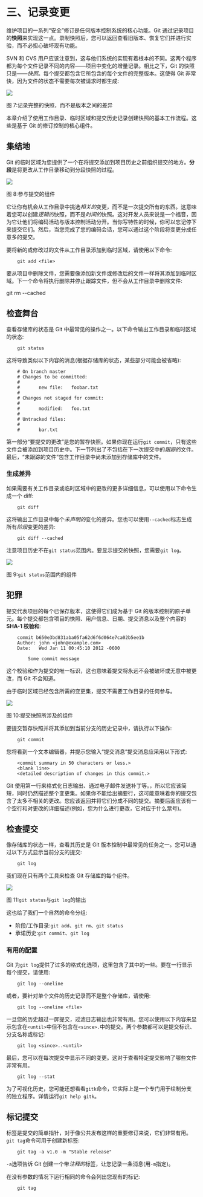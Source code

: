 # 三、记录变更

维护项目的一系列“安全”修订是任何版本控制系统的核心功能。Git 通过记录项目的**快照**来实现这一点。录制快照后，您可以返回查看旧版本、恢复它们并进行实验，而不必担心破坏现有功能。

SVN 和 CVS 用户应该注意到，这与他们系统的实现有着根本的不同。这两个程序都为每个文件记录不同的内容——项目中变化的增量记录。相比之下，Git 的快照只是——*快照*。每个提交都包含它所包含的每个文件的完整版本。这使得 Git 非常快，因为文件的状态不需要每次被请求时都生成:

![](img/image007.png)

图 7:记录完整的快照，而不是版本之间的差异

本章介绍了使用工作目录、临时区域和提交历史记录创建快照的基本工作流程。这些是基于 Git 的修订控制的核心组件。

## 集结地

Git 的临时区域为您提供了一个在将提交添加到项目历史之前组织提交的地方。**分段**是将更改从工作目录移动到分段快照的过程。

![](img/image008.png)

图 8:参与提交的组件

它让你有机会从工作目录中挑选*相关的*变更，而不是一次提交所有的东西。这意味着您可以创建*逻辑的*快照，而不是*时间的*快照。这对开发人员来说是一个福音，因为它让他们将编码活动与版本控制活动分开。当你写特性的时候，你可以忘记停下来提交它们。然后，当您完成了您的编码会话，您可以通过这个阶段将变更分成任意多的提交。

要将新的或修改过的文件从工作目录添加到临时区域，请使用以下命令:

```
    git add <file>

```

要从项目中删除文件，您需要像添加新文件或修改后的文件一样将其添加到临时区域。下一个命令将执行删除并停止跟踪文件，但不会从工作目录中删除文件:

git rm --cached

## 检查舞台

查看存储库的状态是 Git 中最常见的操作之一。以下命令输出工作目录和临时区域的状态:

```
    git status

```

这将导致类似以下内容的消息(根据存储库的状态，某些部分可能会被省略):

```
    # On branch master
    # Changes to be committed:
    #
    #       new file:   foobar.txt
    #
    # Changes not staged for commit:
    #
    #       modified:   foo.txt
    #
    # Untracked files:
    #
    #       bar.txt

```

第一部分“要提交的更改”是您的暂存快照。如果你现在运行`git commit`，只有这些文件会被添加到项目历史中。下一节列出了不包括在下一次提交中的*跟踪的*文件。最后，“未跟踪的文件”包含工作目录中尚未添加到存储库中的文件。

### 生成差异

如果需要有关工作目录或临时区域中的更改的更多详细信息，可以使用以下命令生成一个 diff:

```
    git diff

```

这将输出工作目录中每个*未声明的*变化的差异。您也可以使用`--cached`标志生成所有*阶段*变更的差异:

```
    git diff --cached

```

注意项目历史不在`git status`范围内。要显示提交的快照，您需要`git log`。

![](img/image009.png)

图 9:`git status`范围内的组件

## 犯罪

提交代表项目的每个已保存版本，这使得它们成为基于 Git 的版本控制的原子单元。每个提交都包含项目的快照、用户信息、日期、提交消息以及整个内容的 **SHA-1 校验和**:

```
    commit b650e3bd831aba05fa62d6f6d064e7ca02b5ee1b
    Author: john <john@example.com>
    Date:   Wed Jan 11 00:45:10 2012 -0600

        Some commit message

```

这个校验和作为提交的唯一标识，这也意味着提交将永远不会被破坏或无意中被更改，而 Git 不会知道。

由于临时区域已经包含所需的变更集，提交不需要工作目录的任何参与。

![](img/image010.png)

图 10:提交快照所涉及的组件

要提交暂存快照并将其添加到当前分支的历史记录中，请执行以下操作:

```
    git commit

```

您将看到一个文本编辑器，并提示您输入“提交消息”提交消息应采用以下形式:

```
    <commit summary in 50 characters or less.>
    <blank line>
    <detailed description of changes in this commit.>

```

Git 使用第一行来格式化日志输出、通过电子邮件发送补丁等。，所以它应该简短，同时仍然描述整个变更集。如果你不能给出摘要行，这可能意味着你的提交包含了太多不相关的更改。您应该返回并将它们分成不同的提交。摘要后面应该有一个空行和对更改的详细描述(例如，您为什么进行更改，它对应于什么票号)。

## 检查提交

像存储库的状态一样，查看其历史是 Git 版本控制中最常见的任务之一。您可以通过以下方式显示当前分支的提交:

```
    git log

```

我们现在只有两个工具来检查 Git 存储库的每个组件。

![](img/image011.png)

图 11:`git status`与`git log`的输出

这也给了我们一个自然的命令分组:

*   阶段/工作目录:`git add`、`git rm`、`git status`
*   承诺历史:`git commit`、`git log`

### 有用的配置

Git 为`git log`提供了过多的格式化选项，这里包含了其中的一些。要在一行显示每个提交，请使用:

```
    git log --oneline

```

或者，要针对单个文件的历史记录而不是整个存储库，请使用:

```
    git log --oneline <file>

```

一旦您的历史超过一屏提交，过滤日志输出也非常有用。您可以使用以下内容来显示包含在`<until>`中但不包含在`<since>.`中的提交。两个参数都可以是提交标识、分支名称或标记:

```
    git log <since>..<until>

```

最后，您可以在每次提交中显示不同的变更。这对于查看特定提交影响了哪些文件非常有用。

```
    git log --stat

```

为了可视化历史，您可能还想看看`gitk`命令，它实际上是一个专门用于绘制分支的独立程序。详情运行`git help gitk`。

## 标记提交

标签是提交的简单指针，对于像公共发布这样的重要修订来说，它们非常有用。`git tag`命令可用于创建新标签:

```
    git tag -a v1.0 -m "Stable release"

```

`-a`选项告诉 Git 创建一个带*注释的*标签，让您记录一条消息(用`-m`指定)。

在没有参数的情况下运行相同的命令会列出您现有的标记:

```
    git tag

```